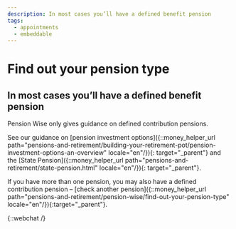 ```yaml
---
description: In most cases you’ll have a defined benefit pension
tags:
  - appointments
  - embeddable
---
```


# Find out your pension type

## In most cases you’ll have a defined benefit pension

Pension Wise only gives guidance on defined contribution pensions.

See our guidance on [pension investment options]({::money_helper_url path="pensions-and-retirement/building-your-retirement-pot/pension-investment-options-an-overview" locale="en"/}){: target="_parent"} and the [State Pension]({::money_helper_url path="pensions-and-retirement/state-pension.html" locale="en"/}){: target="_parent"}.

If you have more than one pension, you may also have a defined contribution pension – [check another pension]({::money_helper_url path="pensions-and-retirement/pension-wise/find-out-your-pension-type" locale="en"/}){:target="_parent"}.

{::webchat /}
